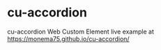 # cu-accordion
cu-accordion Web Custom Element
live example at https://monema75.github.io/cu-accordion/
